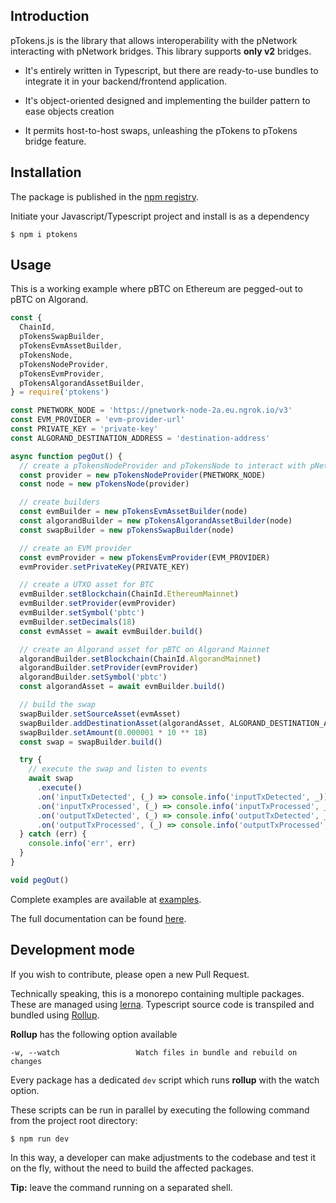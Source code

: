 ## Introduction
pTokens.js is the library that allows interoperability with the pNetwork interacting with pNetwork bridges.
This library supports **only v2** bridges.

- It's entirely written in Typescript, but there are ready-to-use bundles to integrate it in your backend/frontend application.

- It's object-oriented designed and implementing the builder pattern to ease objects creation
- It permits host-to-host swaps, unleashing the pTokens to pTokens bridge feature.

## Installation
The package is published in the [npm registry](https://www.npmjs.com/package/ptokens).

Initiate your Javascript/Typescript project and install is as a dependency
```shell
$ npm i ptokens
```

## Usage
This is a working example where pBTC on Ethereum are pegged-out to pBTC on Algorand.

```ts
const {
  ChainId,
  pTokensSwapBuilder,
  pTokensEvmAssetBuilder,
  pTokensNode,
  pTokensNodeProvider,
  pTokensEvmProvider,
  pTokensAlgorandAssetBuilder,
} = require('ptokens')

const PNETWORK_NODE = 'https://pnetwork-node-2a.eu.ngrok.io/v3'
const EVM_PROVIDER = 'evm-provider-url'
const PRIVATE_KEY = 'private-key'
const ALGORAND_DESTINATION_ADDRESS = 'destination-address'

async function pegOut() {
  // create a pTokensNodeProvider and pTokensNode to interact with pNetwork
  const provider = new pTokensNodeProvider(PNETWORK_NODE)
  const node = new pTokensNode(provider)

  // create builders
  const evmBuilder = new pTokensEvmAssetBuilder(node)
  const algorandBuilder = new pTokensAlgorandAssetBuilder(node)
  const swapBuilder = new pTokensSwapBuilder(node)

  // create an EVM provider
  const evmProvider = new pTokensEvmProvider(EVM_PROVIDER)
  evmProvider.setPrivateKey(PRIVATE_KEY)

  // create a UTXO asset for BTC
  evmBuilder.setBlockchain(ChainId.EthereumMainnet)
  evmBuilder.setProvider(evmProvider)
  evmBuilder.setSymbol('pbtc')
  evmBuilder.setDecimals(18)
  const evmAsset = await evmBuilder.build()

  // create an Algorand asset for pBTC on Algorand Mainnet
  algorandBuilder.setBlockchain(ChainId.AlgorandMainnet)
  algorandBuilder.setProvider(evmProvider)
  algorandBuilder.setSymbol('pbtc')
  const algorandAsset = await evmBuilder.build()

  // build the swap
  swapBuilder.setSourceAsset(evmAsset)
  swapBuilder.addDestinationAsset(algorandAsset, ALGORAND_DESTINATION_ADDRESS)
  swapBuilder.setAmount(0.000001 * 10 ** 18)
  const swap = swapBuilder.build()

  try {
    // execute the swap and listen to events
    await swap
      .execute()
      .on('inputTxDetected', (_) => console.info('inputTxDetected', _))
      .on('inputTxProcessed', (_) => console.info('inputTxProcessed', _))
      .on('outputTxDetected', (_) => console.info('outputTxDetected', _))
      .on('outputTxProcessed', (_) => console.info('outputTxProcessed', _))
  } catch (err) {
    console.info('err', err)
  }
}

void pegOut()

```
Complete examples are available at [examples](https://github.com/provable-things/ptokens.js/tree/master/examples).

The full documentation can be found [here](https://provable-things.github.io/ptokens.js/).

## Development mode
If you wish to contribute, please open a new Pull Request.

Technically speaking, this is a monorepo containing multiple packages. These are managed using [lerna](https://github.com/lerna/lerna). Typescript source code is transpiled and bundled using [Rollup](https://rollupjs.org/guide/en/).

**Rollup** has the following option available
```
-w, --watch                 Watch files in bundle and rebuild on changes
```
Every package has a dedicated `dev` script which runs **rollup** with the watch option.

These scripts can be run in parallel by executing the following command from the project root directory:
```shell
$ npm run dev
```
In this way, a developer can make adjustments to the codebase and test it on the fly, without the need to build the affected packages.

**Tip:** leave the command running on a separated shell.
